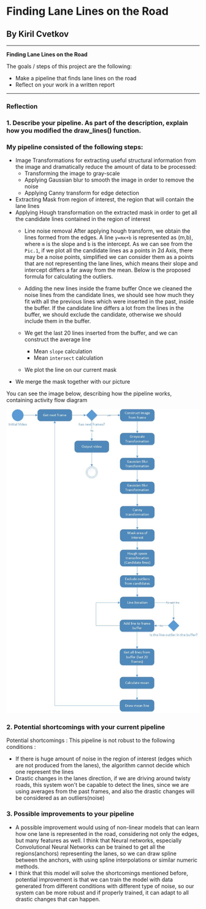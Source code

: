 # **Finding Lane Lines on the Road** 

## By Kiril Cvetkov


---

**Finding Lane Lines on the Road**

The goals / steps of this project are the following:
* Make a pipeline that finds lane lines on the road
* Reflect on your work in a written report


[//]: # (Image References)

[image1]: ./examples/grayscale.jpg "Grayscale"
[image2]: ./examples/flow.jpg "Flow"

---


### Reflection

### 1. Describe your pipeline. As part of the description, explain how you modified the draw_lines() function.

### My pipeline consisted of the following steps:
- Image Transformations for extracting useful structural information from the image and dramatically reduce the amount of data to be processed: 
	* Transforming the image to gray-scale
	* Applying Gaussian blur to smooth the image in order to remove the noise
    * Applying Canny transform for edge detection
- Extracting Mask from region of interest, the region that will contain the lane lines
- Applying Hough transformation on the extracted mask in order to get all the candidate lines contained in the region of interest
    * Line noise removal 
	    After applying hough transform, we obtain the lines formed from the edges.
	    A line `y=mx+b` is represented as (m,b), where `m` is the slope and `b` is the intercept.
            As we can see from the `Pic.1`, if we plot all the candidate lines as a points in 2d Axis,
	    there may be a noise points, simplified we can consider them as a points that are not representing the lane lines, 
	    which means their slope and intercept differs a far away from the mean.
            Below is the proposed formula for calculating the outliers.
    * Adding the new lines inside the frame buffer
        Once we cleaned the noise lines from the candidate lines, we should see how much they fit
	    with all the previous lines which were inserted in the past, inside the buffer.
        If the candidate line differs a lot from the lines in the buffer, we should
        exclude the candidate, otherwise we should include them in the buffer.
    * We get the last 20 lines inserted from the buffer, and we can construct the average line
        + Mean `slope` calculation
	    + Mean `intersect` calculation
     
    * We plot the line on our current mask
- We merge the mask together with our picture

You can see the image below, describing how the pipeline works, containing activity flow diagram

![Pipeline flow][image2]


### 2. Potential shortcomings with your current pipeline

Potential shortcomings :
This pipeline is not robust to the following conditions :

* If there is huge amount of noise in the region of interest (edges which are not produced from the lanes), the algorithm cannot decide which one represent the lines
* Drastic changes in the lanes direction, if we are driving around twisty roads, this system won't be capable to detect the lines, since we are using averages from the past frames,
  and also the drastic changes will be considered as an outliers(noise)

### 3. Possible improvements to your pipeline

* A possible improvement would using of non-linear models that can learn how one lane is represented in the road, considering not only the edges, but many features as well.
I think that Neural networks, especially Convolutional Neural Networks can be trained to get all the regions(anchors) representing the lanes, so we can 
draw spline between the anchors, with using spline interpolations or similar numeric methods.
* I think that this model will solve the shortcomings mentioned before, potential improvement is that we can train the model with data generated from different conditions with different type of noise,
so our system can be more robust and if properly trained, it can adapt to all drastic changes that can happen.
